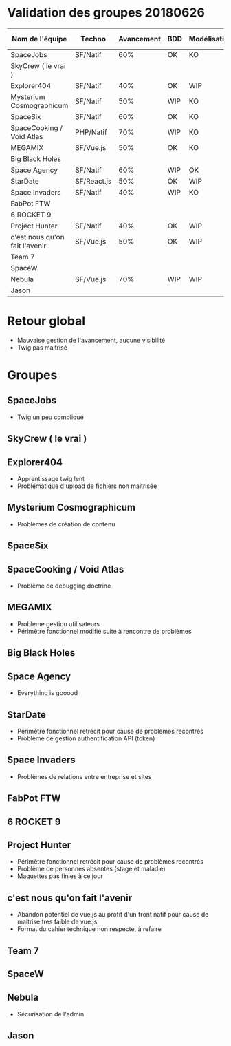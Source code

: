 # Validation des groupes 20180626

| Nom de l'équipe | Techno | Avancement | BDD | Modélisation | Cahier technique | Faisable |
| --- | --- | --- | --- | --- | --- | --- |
| SpaceJobs | SF/Natif | 60% | OK | KO | WIP | Oui |
| SkyCrew ( le vrai )  |  |  |  |  |  |  |
| Explorer404 | SF/Natif | 40% | OK | WIP | KO | Oui |
| Mysterium Cosmographicum | SF/Natif | 50% | WIP | KO | WIP | Oui |
| SpaceSix | SF/Natif | 60% | OK | KO | WIP | Oui |
| SpaceCooking / Void Atlas | PHP/Natif | 70% | WIP | KO | KO | Oui |
| MEGAMIX | SF/Vue.js | 50% | OK | KO | KO | Oui |
| Big Black Holes |  |  |  |  |  |  |
| Space Agency | SF/Natif | 60% | WIP | OK | KO | Oui |
| StarDate | SF/React.js | 50% | OK | WIP | WIP | Oui |
| Space Invaders | SF/Natif | 40% | WIP | KO | WIP | Oui |
| FabPot FTW |  |  |  |  |  |  |
| 6 ROCKET 9 |  |  |  |  |  |  |
| Project Hunter | SF/Natif | 40% | OK | WIP | KO | Oui? |
| c'est nous qu'on fait l'avenir | SF/Vue.js | 50% | OK | WIP | KO | Oui |
| Team 7 |  |  |  |  |  |  |
| SpaceW |  |  |  |  |  |  |
| Nebula | SF/Vue.js | 70% | WIP | WIP | OK | Oui? |
| Jason |  |  |  |  |  |  |

# Retour global
* Mauvaise gestion de l'avancement, aucune visibilité
* Twig pas maitrisé

# Groupes

## SpaceJobs
* Twig un peu compliqué

## SkyCrew ( le vrai ) 


## Explorer404
* Apprentissage twig lent
* Problématique d'upload de fichiers non maitrisée

## Mysterium Cosmographicum
* Problèmes de création de contenu

## SpaceSix


## SpaceCooking / Void Atlas
* Problème de debugging doctrine

## MEGAMIX
* Probleme gestion utilisateurs
* Périmètre fonctionnel modifié suite à rencontre de problèmes

## Big Black Holes


## Space Agency
* Everything is gooood

## StarDate
* Périmètre fonctionnel retrécit pour cause de problèmes recontrés
* Problème de gestion authentification API (token)

## Space Invaders
* Problèmes de relations entre entreprise et sites

## FabPot FTW


## 6 ROCKET 9


## Project Hunter
* Périmètre fonctionnel retrécit pour cause de problèmes recontrés
* Problème de personnes absentes (stage et maladie)
* Maquettes pas finies à ce jour

## c'est nous qu'on fait l'avenir
* Abandon potentiel de vue.js au profit d'un front natif pour cause de maitrise tres faible de vue.js
* Format du cahier technique non respecté, à refaire

## Team 7


## SpaceW


## Nebula
* Sécurisation de l'admin

## Jason


